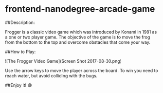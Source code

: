 frontend-nanodegree-arcade-game
===============================

##Description:

Frogger is a classic video game which was introduced by Konami in 1981 as a one or two player game. The objective of the game is to move the frog from the bottom to the top and overcome obstacles that come your way.

##How to Play:

![The Frogger Video Game](Screen Shot 2017-08-30.png)

Use the arrow keys to move the player across the board. To win you need to reach water, but avoid colliding with the bugs.


##Enjoy it!  :smile:
